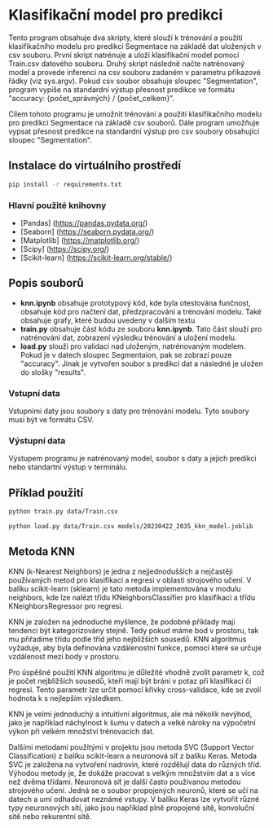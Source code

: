 # Klasifikační model pro predikci

Tento program obsahuje dva skripty, které slouží k trénování a použití klasifikačního modelu pro predikci Segmentace na základě dat uložených v csv souboru. První skript natrénuje a uloží klasifikační model pomocí Train.csv datového souboru. Druhý skript následně načte natrénovaný model a provede inferenci na csv souboru zadaném v parametru příkazové řádky (viz sys.argv). Pokud csv soubor obsahuje sloupec "Segmentation", program vypíše na standardní výstup přesnost predikce ve formátu "accuracy: {počet_správných} / {počet_celkem}".

Cílem tohoto programu je umožnit trénování a použití klasifikačního modelu pro predikci Segmentace na základě csv souborů. Dále program umožňuje vypsat přesnost predikce na standardní výstup pro csv soubory obsahující sloupec "Segmentation".

## Instalace do virtuálního prostředí

```bash
pip install -r requirements.txt
```

### Hlavní použité knihovny

* [Pandas] (https://pandas.pydata.org/)
* [Seaborn] (https://seaborn.pydata.org/)
* [Matplotlib] (https://matplotlib.org/)
* [Scipy] (https://scipy.org/)
* [Scikit-learn] (https://scikit-learn.org/stable/)

## Popis souborů

* __knn.ipynb__ obsahuje prototypový kód, kde byla otestována funčnost,  obsahuje kód pro načtení dat, předzpracování a trénování modelu. Také obsahuje grafy, které budou uvedeny v dalším textu
* __train.py__ obsahuje část kódu ze souboru __knn.ipynb__. Tato část slouží pro natrénování dat, zobrazení výsledku trénování a uložení modelu.
* __load.py__ slouží pro validaci nad uloženým, natrénovaným modelem. Pokud je v datech sloupec Segmentaion, pak se zobrazí pouze "accuracy". Jinak je vytvořen soubor s predikcí dat a následné je uložen do slošky "results".

### Vstupní data

Vstupními daty jsou soubory s daty pro trénování modelu. Tyto soubory musí být ve formátu CSV.

### Výstupní data

Výstupem programu je natrénovaný model, soubor s daty a jejich predikcí nebo standartní výstup v terminálu.

## Příklad použití

```bash
python train.py data/Train.csv
```

```bash
python load.py data/Train.csv models/20230422_2035_kkn_model.joblib
```

## Metoda KNN

KNN (k-Nearest Neighbors) je jedna z nejjednodušších a nejčastěji používaných metod pro klasifikaci a regresi v oblasti strojového učení. V balíku scikit-learn (sklearn) je tato metoda implementována v modulu neighbors, kde lze nalézt třídu KNeighborsClassifier pro klasifikaci a třídu KNeighborsRegressor pro regresi.

KNN je založen na jednoduché myšlence, že podobné příklady mají tendenci být kategorizovány stejně. Tedy pokud máme bod v prostoru, tak mu přiřadíme třídu podle tříd jeho nejbližších sousedů. KNN algoritmus vyžaduje, aby byla definována vzdálenostní funkce, pomocí které se určuje vzdálenost mezi body v prostoru.

Pro úspěšné použití KNN algoritmu je důležité vhodně zvolit parametr k, což je počet nejbližších sousedů, kteří mají být bráni v potaz při klasifikaci či regresi. Tento parametr lze určit pomocí křivky cross-validace, kde se zvolí hodnota k s nejlepším výsledkem.

KNN je velmi jednoduchý a intuitivní algoritmus, ale má několik nevýhod, jako je například náchylnost k šumu v datech a velké nároky na výpočetní výkon při velkém množství trénovacích dat.

Dalšími metodami použitými v projektu jsou metoda SVC (Support Vector Classification) z balíku scikit-learn a neuronová síť z balíku Keras. Metoda SVC je založena na vytvoření nadrovin, které rozdělují data do různých tříd. Výhodou metody je, že dokáže pracovat s velkým množstvím dat a s více než dvěma třídami. Neuronová síť je další často používanou metodou strojového učení. Jedná se o soubor propojených neuronů, které se učí na datech a umí odhadovat neznámé vstupy. V balíku Keras lze vytvořit různé typy neuronových sítí, jako jsou například plně propojené sítě, konvoluční sítě nebo rekurentní sítě.







